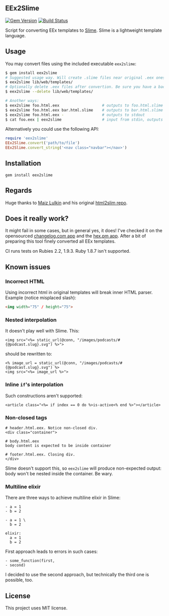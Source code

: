 ## EEx2Slime

[![Gem Version](https://badge.fury.io/rb/eex2slime.svg)](https://badge.fury.io/rb/eex2slime)
[![Build Status](https://travis-ci.org/hedgesky/eex2slime.svg?branch=master)](https://travis-ci.org/hedgesky/eex2slime)

Script for converting EEx templates to [Slime](http://slime-lang.com). Slime is a lightweight template language.

## Usage

You may convert files using the included executable `eex2slime`:

```bash
$ gem install eex2slime
# Suggested usage way. Will create .slime files near original .eex ones
$ eex2slime lib/web/templates/
# Optionally delete .eex files after convertion. Be sure you have a backup!
$ eex2slime --delete lib/web/templates/

# Another ways:
$ eex2slime foo.html.eex                   # outputs to foo.html.slime by default
$ eex2slime foo.html.eex bar.html.slime    # outputs to bar.html.slime
$ eex2slime foo.html.eex -                 # outputs to stdout
$ cat foo.eex | eex2slime                  # input from stdin, outputs to stdout
```

Alternatively you could use the following API:

```ruby
require 'eex2slime'
EEx2Slime.convert('path/to/file')
EEx2Slime.convert_string('<nav class="navbar"></nav>')
```

## Installation

    gem install eex2slime

## Regards

Huge thanks to [Maiz Lulkin](https://github.com/joaomilho) and his original [html2slim repo](https://github.com/slim-template/html2slim).

## Does it really work?

It might fail in some cases, but in general yes, it does! I've checked it on the opensourced [changelog.com app](https://github.com/thechangelog/changelog.com) and the [hex.pm app](https://github.com/hexpm/hexpm). After a bit of preparing this tool finely converted all EEx templates.

CI runs tests on Rubies 2.2, 1.9.3. Ruby 1.8.7 isn't supported.

## Known issues

### Incorrect HTML

Using incorrect html in original templates will break inner HTML parser. Example (notice misplaced slash):

```html
<img width="75" / height="75">
```

### Nested interpolation

It doesn't play well with Slime. This:

```erb
<img src="<%= static_url(@conn, "/images/podcasts/#{@podcast.slug}.svg") %>">
```

should be rewritten to:

```erb
<% image_url = static_url(@conn, "/images/podcasts/#{@podcast.slug}.svg") %>
<img src="<%= image_url %>">
```

### Inline `if`'s interpolation

Such constructions aren't supported:

```erb
<article class="<%= if index == 0 do %>is-active<% end %>"></article>
```

### Non-closed tags

```erb
# header.html.eex. Notice non-closed div.
<div class="container">

# body.html.eex
body content is expected to be inside container

# footer.html.eex. Closing div.
</div>
```

Slime doesn't support this, so `eex2slime` will produce non-expected output: body won't be nested inside the container. Be wary.

### Multiline elixir

There are three ways to achieve multiline elixir in Slime:

```slim
- a = 1
- b = 2

- a = 1 \
  b = 2

elixir:
  a = 1
  b = 2
```

First approach leads to errors in such cases:

```slim
- some_function(first,
- second)
```

I decided to use the second approach, but technically the third one is possible, too.

## License

This project uses MIT license.
